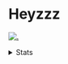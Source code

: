 # Heyzzz  

[![.](https://skillicons.dev/icons?i=js,java)](https://skillicons.dev)  

<details>
<summary>Stats</summary
<!--START_SECTION:waka-->

```txt
JavaScript   16 mins         ████████████▓░░░░░░░░░░░░   50.11 %
EJS          10 mins         ████████░░░░░░░░░░░░░░░░░   31.49 %
XML          5 mins          ████▒░░░░░░░░░░░░░░░░░░░░   16.89 %
TypeScript   0 secs          ▒░░░░░░░░░░░░░░░░░░░░░░░░   00.82 %
CSS          0 secs          ░░░░░░░░░░░░░░░░░░░░░░░░░   00.35 %
```

<!--END_SECTION:waka-->
</details>

